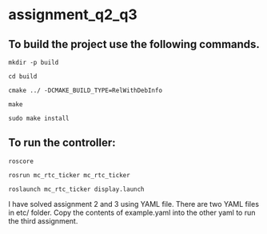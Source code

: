 # assignment_q2_q3

## To build the project use the following commands.

`mkdir -p build`

`cd build`

`cmake ../ -DCMAKE_BUILD_TYPE=RelWithDebInfo`

`make`

`sudo make install`


## To run the controller:

`roscore`

`rosrun mc_rtc_ticker mc_rtc_ticker`

`roslaunch mc_rtc_ticker display.launch`


I have solved assignment 2 and 3 using YAML file. There are two YAML files in etc/ folder. Copy the contents of example.yaml into the other yaml to run the third assignment.
